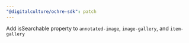```yaml
---
"@digitalculture/ochre-sdk": patch
---
```


Add isSearchable property to `annotated-image`, `image-gallery`, and `item-gallery`
